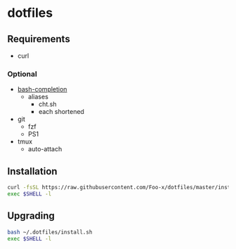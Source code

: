 # dotfiles

## Requirements

- curl


### Optional

- [bash-completion](https://github.com/scop/bash-completion)
    - aliases
        - cht.sh
        - each shortened
- git
    - fzf
    - PS1
- tmux
    - auto-attach


## Installation

```bash
curl -fsSL https://raw.githubusercontent.com/Foo-x/dotfiles/master/install.sh | bash
exec $SHELL -l
```


## Upgrading

```bash
bash ~/.dotfiles/install.sh
exec $SHELL -l
```
